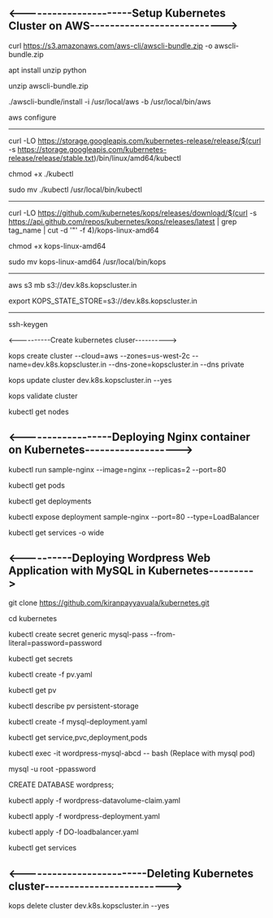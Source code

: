 <----------------------Setup Kubernetes Cluster on AWS--------------------------->
----------------------------------------------------------------------------------

curl https://s3.amazonaws.com/aws-cli/awscli-bundle.zip -o awscli-bundle.zip

apt install unzip python

unzip awscli-bundle.zip


./awscli-bundle/install -i /usr/local/aws -b /usr/local/bin/aws

aws configure
 
-------------------------------------------------------------------------------------

curl -LO https://storage.googleapis.com/kubernetes-release/release/$(curl -s https://storage.googleapis.com/kubernetes-release/release/stable.txt)/bin/linux/amd64/kubectl

chmod +x ./kubectl

sudo mv ./kubectl /usr/local/bin/kubectl
 
--------------------------------------------------------------------------------------
  
curl -LO https://github.com/kubernetes/kops/releases/download/$(curl -s https://api.github.com/repos/kubernetes/kops/releases/latest | grep tag_name | cut -d '"' -f 4)/kops-linux-amd64

chmod +x kops-linux-amd64

sudo mv kops-linux-amd64 /usr/local/bin/kops
 
---------------------------------------------------------------------------------------

aws s3 mb s3://dev.k8s.kopscluster.in
 
export KOPS_STATE_STORE=s3://dev.k8s.kopscluster.in

---------------------------------------------------------------------------------------- 
ssh-keygen

<----------Create kubernetes cluser---------->

kops create cluster --cloud=aws --zones=us-west-2c --name=dev.k8s.kopscluster.in --dns-zone=kopscluster.in --dns private

kops update cluster dev.k8s.kopscluster.in --yes

kops validate cluster

kubectl get nodes 

<------------------Deploying Nginx container on Kubernetes------------------->
------------------------------------------------------------------------------

kubectl run sample-nginx --image=nginx --replicas=2 --port=80

kubectl get pods

kubectl get deployments

kubectl expose deployment sample-nginx --port=80 --type=LoadBalancer

kubectl get services -o wide

<----------Deploying Wordpress Web Application with MySQL in Kubernetes--------->
---------------------------------------------------------------------------------

git clone https://github.com/kiranpayyavuala/kubernetes.git

cd kubernetes

kubectl create secret generic mysql-pass --from-literal=password=password

kubectl get secrets

kubectl create -f pv.yaml

kubectl get pv

kubectl describe pv persistent-storage


kubectl create -f mysql-deployment.yaml

kubectl get service,pvc,deployment,pods


kubectl exec -it wordpress-mysql-abcd -- bash (Replace with mysql pod)

mysql -u root -ppassword

CREATE DATABASE wordpress;


kubectl apply -f wordpress-datavolume-claim.yaml

kubectl apply -f wordpress-deployment.yaml

kubectl apply -f DO-loadbalancer.yaml

kubectl get services

<-------------------------Deleting Kubernetes cluster------------------------->
------------------------------------------------------------------------------
kops delete cluster dev.k8s.kopscluster.in --yes
